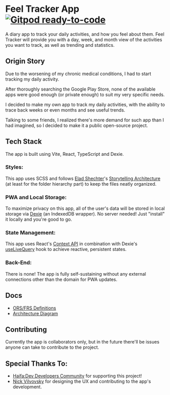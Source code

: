 # Feel Tracker App [![Gitpod ready-to-code](https://img.shields.io/badge/Gitpod-ready--to--code-blue?logo=gitpod)](https://gitpod.io/#https://github.com/Polarts/feel-tracker)

A diary app to track your daily activities, and how you feel about them.
Feel Tracker will provide you with a day, week, and month view of the activities you want to track, as well as trending and statistics.

## Origin Story

Due to the worsening of my chronic medical conditions, I had to start tracking my daily activity. 

After thoroughly searching the Google Play Store, none of the available apps were good enough (or private enough) to suit my very specific needs.

I decided to make my own app to track my daily activities, with the ability to trace back weeks or even months and see useful trends.

Talking to some friends, I realized there's more demand for such app than I had imagined, so I decided to make it a public open-source project.

## Tech Stack

The app is built using Vite, React, TypeScript and Dexie.

### Styles:
This app uses SCSS and follows [Elad Shechter](https://eladsc.com/)'s [Storytelling Architecture](https://eladsc.com/2019/11/29/css-story-architecture-talk/) (at least for the folder hierarchy part) to keep the files neatly organized. 

### PWA and Local Storage:
To maximize privacy on this app, all of the user's data will be stored in local storage via [Dexie](https://dexie.org) (an IndexedDB wrapper). No server needed! Just "install" it locally and you're good to go.

### State Management:
This app uses React's [Context API](https://reactjs.org/docs/context.html) in combination with Dexie's [useLiveQuery](https://dexie.org/docs/dexie-react-hooks/useLiveQuery()) hook to achieve reactive, persistent states.

### Back-End:
There is none! The app is fully self-sustaining without any external connections other than the domain for PWA updates.

## Docs

- [ORS/FRS Definitions](https://docs.google.com/document/d/11IM741stFVj3_9otDXg5aKKYirAFxMybJnWy4EoPHIQ/view?usp=sharing)
- [Architecture Diagram](https://drive.google.com/file/d/1uRsWsnlG9A36mTwNWcML81U5gVK3qsg2/view?usp=sharing)

## Contributing

Currently the app is collaborators only, but in the future there'll be issues anyone can take to contribute to the project.

## Special Thanks To:

- [Haifa:Dev Developers Community](https://haifadev.netlify.app/) for supporting this project!
- [Nick Vilvovsky](https://github.com/nick-vi) for designing the UX and contributing to the app's development.
